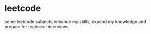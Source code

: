 # leetcode
some leetcode subjects,enhance my skills, expand my knowledge and prepare for technical interviews
